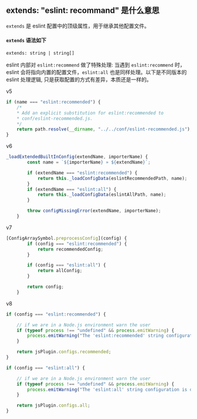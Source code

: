 ## extends: "eslint: recommand" 是什么意思

`extends` 是 eslint 配置中的顶级属性，用于继承其他配置文件。

#### `extends` 语法如下

`extends: string | string[]`

eslint 内部对 `eslint:recommend` 做了特殊处理: 当遇到 `eslint:recommend` 时， eslint 会将指向内置的配置文件，`eslint:all` 也是同样处理。以下是不同版本的 eslint 处理逻辑, 只是获取配置的方式有差异，本质还是一样的。

v5 
```js
if (name === "eslint:recommended") {
    /*
    * Add an explicit substitution for eslint:recommended to
    * conf/eslint-recommended.js.
    */
    return path.resolve(__dirname, "../../conf/eslint-recommended.js");
}
```
v6
```js
_loadExtendedBuiltInConfig(extendName, importerName) {
        const name = `${importerName} » ${extendName}`;

        if (extendName === "eslint:recommended") {
            return this._loadConfigData(eslintRecommendedPath, name);
        }
        if (extendName === "eslint:all") {
            return this._loadConfigData(eslintAllPath, name);
        }

        throw configMissingError(extendName, importerName);
    }
```

v7
```js
[ConfigArraySymbol.preprocessConfig](config) {
        if (config === "eslint:recommended") {
            return recommendedConfig;
        }

        if (config === "eslint:all") {
            return allConfig;
        }

        return config;
    }
```
v8
```js
if (config === "eslint:recommended") {

    // if we are in a Node.js environment warn the user
    if (typeof process !== "undefined" && process.emitWarning) {
        process.emitWarning("The 'eslint:recommended' string configuration is deprecated and will be replaced by the @eslint/js package's 'recommended' config.");
    }

    return jsPlugin.configs.recommended;
}

if (config === "eslint:all") {

    // if we are in a Node.js environment warn the user
    if (typeof process !== "undefined" && process.emitWarning) {
        process.emitWarning("The 'eslint:all' string configuration is deprecated and will be replaced by the @eslint/js package's 'all' config.");
    }

    return jsPlugin.configs.all;
}
```